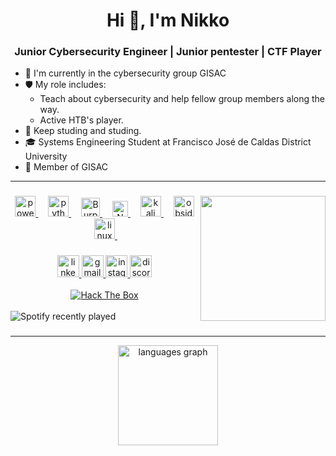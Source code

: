 <h1 align="center">Hi 👋, I'm Nikko</h1>
<h3 align="center">Junior Cybersecurity Engineer | Junior pentester | CTF Player</h3>

- 🔭 I'm currently in the cybersecurity group GISAC
- 🛡️ My role includes:
  - Teach about cybersecurity and help fellow group members along the way.
  - Active HTB's player. 
- 🌱 Keep studing and studing.
- 🎓 Systems Engineering Student at Francisco José de Caldas District University
- 🤝 Member of GISAC

---
###

<img align="right" height="200" src="/Resources/Gisac.gif"  />

###

<div align="center">
  <a href="https://learn.microsoft.com/en-us/powershell/" target="_blank">
    <img src="https://skillicons.dev/icons?i=powershell" height="33" alt="powershell logo" />
  </a>
  <img width="12" />
  <a href="https://www.python.org/doc/" target="_blank">
    <img src="https://skillicons.dev/icons?i=py" height="33" alt="python logo" />
  </a>
  <img width="12" />
  <a href="https://portswigger.net/burp">
    <img src="https://www.svgrepo.com/show/454430/burpsuite-security-software.svg" height="30" alt="BurpSuite" />
  </a>
  <img width="12" />
  <a href="https://nmap.org" target="_blank">
    <img src="https://nmap.org/images/sitelogo-nmap.svg" height="25" alt="Nmap logo" />
  </a>
  <img width="12" />
  <a href="https://www.kali.org" target="_blank">
    <img src="https://skillicons.dev/icons?i=kali" height="33" alt="kali logo" />
  </a>
  <img width="12" />
   <a href="https://obsidian.md" target="_blank">
    <img src="https://skillicons.dev/icons?i=obsidian" height="33" alt="obsidian logo" />
  </a>
  <img width="12" />
   <a href="https://linux.org" target="_blank">
    <img src="https://skillicons.dev/icons?i=linux" height="33" alt="linux logo" />
  </a>
  <img width="12" />
</div>

###

<div align="center">
  
  <a href="https://www.linkedin.com/in/jhonatanmoreno/" target="_blank">
    <img src="https://img.shields.io/static/v1?message=LinkedIn&logo=linkedin&label=&color=0077B5&logoColor=white&labelColor=&style=for-the-badge" height="35" alt="linkedin         logo"/>
  </a>
  
  <a href="mailto:jhonatanmoreno@acm.org" target="_blank">
    <img src="https://img.shields.io/static/v1?message=Gmail&logo=gmail&label=&color=D14836&logoColor=white&labelColor=&style=for-the-badge" height="35" alt="gmail logo"  />
  </a>
  
  <a href="https://www.instagram.com/jhonatan0x_/" target="_blank">
    <img src="https://img.shields.io/static/v1?message=Instagram&logo=instagram&label=&color=E4405F&logoColor=white&labelColor=&style=for-the-badge" height="35" alt="instagram     logo"  />
  </a>
  <a href="https://discordapp.com/users/d3vjh/" target="_blank">
    <img src="https://img.shields.io/static/v1?message=Discord&logo=discord&label=&color=7289DA&logoColor=white&labelColor=&style=for-the-badge" height="35" alt="discord logo"  />
  </a>


  <br>
  <br>
  <a href="https://app.hackthebox.com/users/1935259" target="_blank">
    <img src="https://www.hackthebox.eu/badge/image/1935259" alt="Hack The Box">
  </a>
</div>

<br>
<img src="https://spotify-recently-played-readme.vercel.app/api?user=31endjz7tvfbbvv4l52mwfx75r3a&count=1" alt="Spotify recently played"  />

###
---

<div align="center">
    
  <img src="https://github-readme-stats.vercel.app/api/top-langs?username=d3vjh&locale=en&hide_title=false&layout=compact&card_width=320&langs_count=6&theme=nord&hide_border=true&order=2" height="160" alt="languages graph"  />

</div>

###

###
</div>
